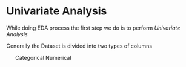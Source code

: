 # Univariate Analysis

While doing EDA process the first step we do is to perform *Univariate Analysis*

Generally the Dataset is divided into two types of columns
<ul>
<l1>
Categorical
</li>
<l1>
Numerical
</li>
</ul>
